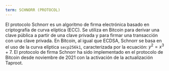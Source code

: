 ```yaml
---
term: SCHNORR (PROTOCOL)
---
```


El protocolo Schnorr es un algoritmo de firma electrónica basado en criptografía de curva elíptica (ECC). Se utiliza en Bitcoin para derivar una clave pública a partir de una clave privada y para firmar una transacción con una clave privada. En Bitcoin, al igual que ECDSA, Schnorr se basa en el uso de la curva elíptica `secp256k1`, caracterizada por la ecuación: $y^2 = x^3 + 7$. El protocolo de firma Schnorr ha sido implementado en el protocolo de Bitcoin desde noviembre de 2021 con la activación de la actualización Taproot.
